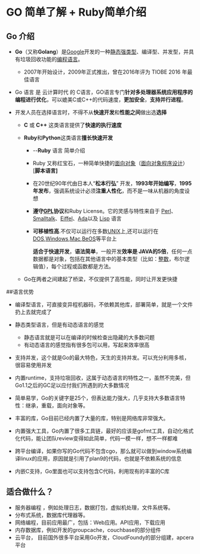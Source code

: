 # GO 简单了解   +   Ruby简单介绍

## Go 介绍

- **Go**（又称**Golang**）是[Google](https://baike.baidu.com/item/Google)开发的一种[静态](https://baike.baidu.com/item/%E9%9D%99%E6%80%81)[强类型](https://baike.baidu.com/item/%E5%BC%BA%E7%B1%BB%E5%9E%8B)、编译型、并发型，并具有垃圾回收功能的[编程语言](https://baike.baidu.com/item/%E7%BC%96%E7%A8%8B%E8%AF%AD%E8%A8%80)。

  - 2007年开始设计，2009年正式推出，曾在2016年评为 TIOBE 2016 年最佳语言

- Go 语言 是 云计算时代 的 C语言，GO语言专门**针对多处理器系统应用程序的编程进行优化**，可以媲美C或C++的代码速度，**更加安全**，**支持并行进程**。

- 开发人员在选择语言时，不得不从**快速开发**和**性能之间**做出选**选择**

  - **C** 或 **C++** 这类语言提供了**快速的执行速度**

  - **Ruby**和**Python**这类语言**擅长快速开发**

    - --**Ruby** 语言 简单介绍

    - Ruby  又称红宝石，一种简单快捷的[面向对象](https://baike.baidu.com/item/%E9%9D%A2%E5%90%91%E5%AF%B9%E8%B1%A1/2262089)（[面向对象程序设计](https://baike.baidu.com/item/%E9%9D%A2%E5%90%91%E5%AF%B9%E8%B1%A1%E7%A8%8B%E5%BA%8F%E8%AE%BE%E8%AE%A1/24792)）[**脚本语言]**

    - 在20世纪90年代由日本人“**松本行弘**” 开发，**1993年开始编写**，**1995年发布**，强调系统设计必须**注重人性化**，而不是一味从机器的角度设想 

    - **遵守[GPL](https://baike.baidu.com/item/GPL)协议**和Ruby License。它的灵感与特性来自于 [Perl](https://baike.baidu.com/item/Perl)、[Smalltalk](https://baike.baidu.com/item/Smalltalk)、[Eiffel](https://baike.baidu.com/item/Eiffel)、[Ada](https://baike.baidu.com/item/Ada/5606819)以及 [Lisp](https://baike.baidu.com/item/Lisp/22083) 语言 

    - **可移植性高**.不仅可以运行在多数[UNIX](https://baike.baidu.com/item/UNIX)上,还可以运行在[DOS](https://baike.baidu.com/item/DOS/32025),[Windows](https://baike.baidu.com/item/Windows),[Mac](https://baike.baidu.com/item/Mac/173),[BeOS](https://baike.baidu.com/item/BeOS)等平台上

      **适合于快速开发**，**语法简单**，一般开发**效率是 JAVA的5倍**，任何一点数据都是对象，包括在其他语言中的基本类型（比如：[整数](https://baike.baidu.com/item/%E6%95%B4%E6%95%B0)，布尔逻辑值），每个过程或函数都是方法。 

  - Go在两者之间建起了桥梁，不仅提供了高性能，同时让开发更快捷


##语言优势

- 编译型语言，可直接变异程机器码，不依赖其他库，部署简单，就是一个文件扔上去就完成了
- 静态类型语言，但是有动态语言的感觉
  - 静态语言就是可以在编译的时候检查出隐藏的大多数问题
  - 有动态语言的感觉指有很多包可以用，写起来效率很高

- 支持并发，这个就是Go的最大特色，天生的支持并发。可以充分利用多核，很容易使用并发
- 内置runtime，支持垃圾回收，这属于动态语言的特性之一，虽然不完美，但Go1.1之后的GC足以应付我们所遇到的大多数情况
- 简单易学，Go的关键字是25个，但表达能力强大，几乎支持大多数语言特性：继承，重载，面向对象等。
- 丰富的库，Go目前已经内置了大量的库，特别是网络库非常强大。
- 内置强大工具，Go内置了很多工具链，最好的应该是gofmt工具，自动化格式化代码，能让团队review变得如此简单，代码一模一样，想不一样都难
- 跨平台编译，如果你写的Go代码不包含cgo，那么就可以做到window系统编译linux的应用，原因就是引用了plan9的代码，也就是不依赖系统的信息
- 内嵌C支持，Go里面也可以支持包含C代码，利用现有的丰富的C库

## 适合做什么？

- 服务器编程 ，例如处理日志，数据打包，虚拟机处理，文件系统等。
- 分布式系统，数据库代理器等。
- 网络编程，目前应用最广，包括：Web应用。API应用，下载应用
- 内存数据库，例如开发的groupcache，couchbase的部分组件
- 云平台， 目前国外很多平台采用Go开发，CloudFoundy的部分组建，apcera平台